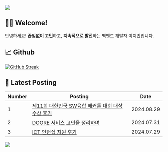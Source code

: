 <img src="https://capsule-render.vercel.app/api?type=waving&color=8B6D6D&height=200&section=header" />

## 👋🏻 Welcome!

안녕하세요! **끊임없이 고민**하고, **지속적으로 발전**하는 백엔드 개발자 이지민입니다.

## 📈 Github

[![GitHub Streak](https://streak-stats.demolab.com?user=JJimini&theme=onedark)](https://git.io/streak-stats)

## 📒 Latest Posting

| Number | Posting | Date |
|--------|---------|------|
| 1 | [제11회 대한민국 SW융합 해커톤 대회 대상 수상 후기](https://jjimini.github.io/posts/%EC%A0%9C11%ED%9A%8C-%EB%8C%80%ED%95%9C%EB%AF%BC%EA%B5%AD-SW%EC%9C%B5%ED%95%A9-%ED%95%B4%EC%BB%A4%ED%86%A4-%EC%B0%B8%EA%B0%80-%ED%9B%84%EA%B8%B0/) | 2024.08.29|
| 2 | [DOORE 서비스 고민을 정리하며](https://jjimini.github.io/posts/DOORE-%EC%84%9C%EB%B9%84%EC%8A%A4%EC%9D%98-%EA%B3%A0%EB%AF%BC%EC%9D%84-%EC%A0%95%EB%A6%AC%ED%95%98%EB%A9%B0/) | 2024.07.31 |
| 3 | [ICT 인턴십 지원 후기](https://jjimini.github.io/posts/ICT-%EC%9D%B8%ED%84%B4-%EC%A7%80%EC%9B%90-%ED%9B%84%EA%B8%B0/) | 2024.07.29|

<img src="https://capsule-render.vercel.app/api?type=waving&color=8B6D6D&height=200&section=footer" />

<!--
**JJimini/JJimini** is a ✨ _special_ ✨ repository because its `README.md` (this file) appears on your GitHub profile.

Here are some ideas to get you started:

- 🔭 I’m currently working on ...
- 🌱 I’m currently learning ...
- 👯 I’m looking to collaborate on ...
- 🤔 I’m looking for help with ...
- 💬 Ask me about ...
- 📫 How to reach me: ...
- 😄 Pronouns: ...
- ⚡ Fun fact: ...
-->
